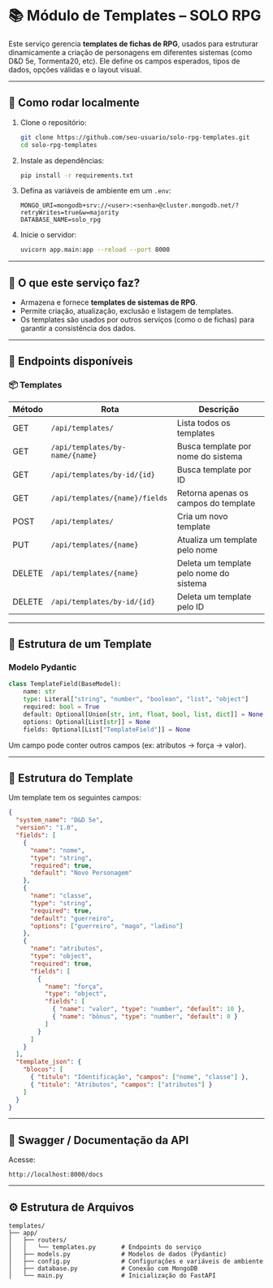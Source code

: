 # 📚 Módulo de Templates – SOLO RPG

Este serviço gerencia **templates de fichas de RPG**, usados para estruturar dinamicamente a criação de personagens em diferentes sistemas (como D&D 5e, Tormenta20, etc). Ele define os campos esperados, tipos de dados, opções válidas e o layout visual.

---

## 🚀 Como rodar localmente

1. Clone o repositório:
   ```bash
   git clone https://github.com/seu-usuario/solo-rpg-templates.git
   cd solo-rpg-templates
   ```
   

2. Instale as dependências:

   ```bash
   pip install -r requirements.txt
   ```

3. Defina as variáveis de ambiente em um `.env`:

   ```
   MONGO_URI=mongodb+srv://<user>:<senha>@cluster.mongodb.net/?retryWrites=true&w=majority
   DATABASE_NAME=solo_rpg
   ```

4. Inicie o servidor:

   ```bash
   uvicorn app.main:app --reload --port 8000
   ```

---

## 🧠 O que este serviço faz?

* Armazena e fornece **templates de sistemas de RPG**.
* Permite criação, atualização, exclusão e listagem de templates.
* Os templates são usados por outros serviços (como o de fichas) para garantir a consistência dos dados.

---

## 🔗 Endpoints disponíveis

### 📦 Templates

| Método | Rota                            | Descrição                               |
| ------ | ------------------------------- | --------------------------------------- |
| GET    | `/api/templates/`               | Lista todos os templates                |
| GET    | `/api/templates/by-name/{name}` | Busca template por nome do sistema      |
| GET    | `/api/templates/by-id/{id}`     | Busca template por ID                   |
| GET    | `/api/templates/{name}/fields`  | Retorna apenas os campos do template    |
| POST   | `/api/templates/`               | Cria um novo template                   |
| PUT    | `/api/templates/{name}`         | Atualiza um template pelo nome          |
| DELETE | `/api/templates/{name}`         | Deleta um template pelo nome do sistema |
| DELETE | `/api/templates/by-id/{id}`     | Deleta um template pelo ID              |

---

## 🧩 Estrutura de um Template

### Modelo Pydantic

```python
class TemplateField(BaseModel):
    name: str
    type: Literal["string", "number", "boolean", "list", "object"]
    required: bool = True
    default: Optional[Union[str, int, float, bool, list, dict]] = None
    options: Optional[List[str]] = None
    fields: Optional[List["TemplateField"]] = None
```

Um campo pode conter outros campos (ex: atributos → força → valor).

---

## 🧱 Estrutura do Template

Um template tem os seguintes campos:

```json
{
  "system_name": "D&D 5e",
  "version": "1.0",
  "fields": [
    {
      "name": "nome",
      "type": "string",
      "required": true,
      "default": "Novo Personagem"
    },
    {
      "name": "classe",
      "type": "string",
      "required": true,
      "default": "guerreiro",
      "options": ["guerreiro", "mago", "ladino"]
    },
    {
      "name": "atributos",
      "type": "object",
      "required": true,
      "fields": [
        {
          "name": "força",
          "type": "object",
          "fields": [
            { "name": "valor", "type": "number", "default": 10 },
            { "name": "bônus", "type": "number", "default": 0 }
          ]
        }
      ]
    }
  ],
  "template_json": {
    "blocos": [
      { "titulo": "Identificação", "campos": ["nome", "classe"] },
      { "titulo": "Atributos", "campos": ["atributos"] }
    ]
  }
}
```

---

## 📐 Swagger / Documentação da API

Acesse:

```
http://localhost:8000/docs
```

---

## ⚙️ Estrutura de Arquivos

```
templates/
├── app/
│   ├── routers/
│   │   └── templates.py       # Endpoints do serviço
│   ├── models.py              # Modelos de dados (Pydantic)
│   ├── config.py              # Configurações e variáveis de ambiente
│   ├── database.py            # Conexão com MongoDB
│   └── main.py                # Inicialização do FastAPI
```
